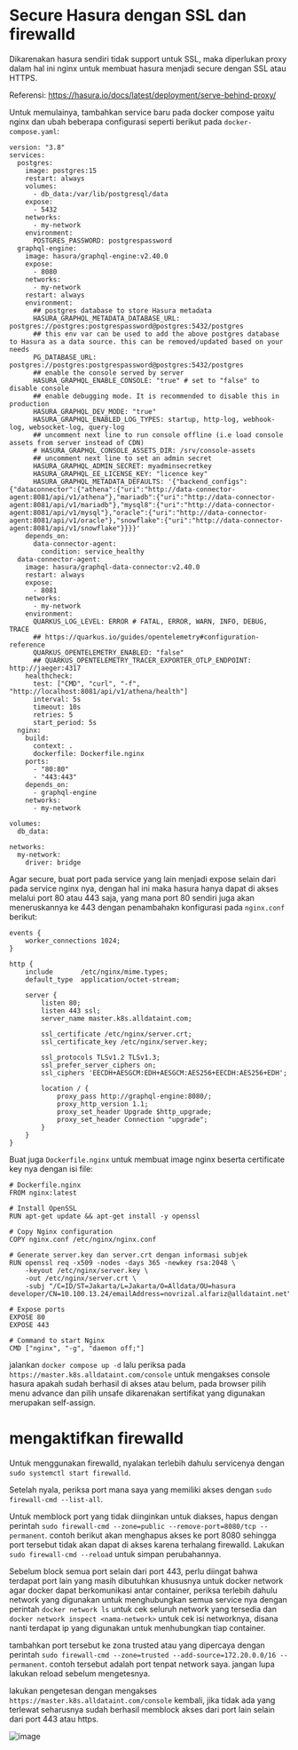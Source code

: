 # Secure Hasura dengan SSL dan firewalld

Dikarenakan hasura sendiri tidak support untuk SSL, maka diperlukan proxy dalam hal ini nginx untuk membuat hasura menjadi secure dengan SSL atau HTTPS.

Referensi: https://hasura.io/docs/latest/deployment/serve-behind-proxy/

Untuk memulainya, tambahkan service baru pada docker compose yaitu nginx dan ubah beberapa configurasi seperti berikut pada `docker-compose.yaml`:
```
version: "3.8"
services:
  postgres:
    image: postgres:15
    restart: always
    volumes:
      - db_data:/var/lib/postgresql/data
    expose:
      - 5432
    networks:
      - my-network
    environment:
      POSTGRES_PASSWORD: postgrespassword
  graphql-engine:
    image: hasura/graphql-engine:v2.40.0
    expose:
      - 8080
    networks:
      - my-network
    restart: always
    environment:
      ## postgres database to store Hasura metadata
      HASURA_GRAPHQL_METADATA_DATABASE_URL: postgres://postgres:postgrespassword@postgres:5432/postgres
      ## this env var can be used to add the above postgres database to Hasura as a data source. this can be removed/updated based on your needs
      PG_DATABASE_URL: postgres://postgres:postgrespassword@postgres:5432/postgres
      ## enable the console served by server
      HASURA_GRAPHQL_ENABLE_CONSOLE: "true" # set to "false" to disable console
      ## enable debugging mode. It is recommended to disable this in production
      HASURA_GRAPHQL_DEV_MODE: "true"
      HASURA_GRAPHQL_ENABLED_LOG_TYPES: startup, http-log, webhook-log, websocket-log, query-log
      ## uncomment next line to run console offline (i.e load console assets from server instead of CDN)
      # HASURA_GRAPHQL_CONSOLE_ASSETS_DIR: /srv/console-assets
      ## uncomment next line to set an admin secret
      HASURA_GRAPHQL_ADMIN_SECRET: myadminsecretkey
      HASURA_GRAPHQL_EE_LICENSE_KEY: "licence key"
      HASURA_GRAPHQL_METADATA_DEFAULTS: '{"backend_configs":{"dataconnector":{"athena":{"uri":"http://data-connector-agent:8081/api/v1/athena"},"mariadb":{"uri":"http://data-connector-agent:8081/api/v1/mariadb"},"mysql8":{"uri":"http://data-connector-agent:8081/api/v1/mysql"},"oracle":{"uri":"http://data-connector-agent:8081/api/v1/oracle"},"snowflake":{"uri":"http://data-connector-agent:8081/api/v1/snowflake"}}}}'
    depends_on:
      data-connector-agent:
        condition: service_healthy
  data-connector-agent:
    image: hasura/graphql-data-connector:v2.40.0
    restart: always
    expose:
      - 8081
    networks:
      - my-network
    environment:
      QUARKUS_LOG_LEVEL: ERROR # FATAL, ERROR, WARN, INFO, DEBUG, TRACE
      ## https://quarkus.io/guides/opentelemetry#configuration-reference
      QUARKUS_OPENTELEMETRY_ENABLED: "false"
      ## QUARKUS_OPENTELEMETRY_TRACER_EXPORTER_OTLP_ENDPOINT: http://jaeger:4317
    healthcheck:
      test: ["CMD", "curl", "-f", "http://localhost:8081/api/v1/athena/health"]
      interval: 5s
      timeout: 10s
      retries: 5
      start_period: 5s
  nginx:
    build:
      context: .
      dockerfile: Dockerfile.nginx
    ports:
      - "80:80"
      - "443:443"
    depends_on:
      - graphql-engine
    networks:
      - my-network

volumes:
  db_data:

networks:
  my-network:
    driver: bridge
```
Agar secure, buat port pada service yang lain menjadi expose selain dari pada service nginx nya, dengan hal ini maka hasura hanya dapat di akses melalui port 80 atau 443 saja, yang mana port 80 sendiri juga akan meneruskannya ke 443 dengan penambahakn konfigurasi pada `nginx.conf` berikut:

```
events {
    worker_connections 1024;
}

http {
    include       /etc/nginx/mime.types;
    default_type  application/octet-stream;

    server {
        listen 80;
        listen 443 ssl;
        server_name master.k8s.alldataint.com;

        ssl_certificate /etc/nginx/server.crt;
        ssl_certificate_key /etc/nginx/server.key;

        ssl_protocols TLSv1.2 TLSv1.3;
        ssl_prefer_server_ciphers on;
        ssl_ciphers 'EECDH+AESGCM:EDH+AESGCM:AES256+EECDH:AES256+EDH';

        location / {
            proxy_pass http://graphql-engine:8080/;
            proxy_http_version 1.1;
            proxy_set_header Upgrade $http_upgrade;
            proxy_set_header Connection "upgrade";
        }
    }
}
```

Buat juga `Dockerfile.nginx` untuk membuat image nginx beserta certificate key nya dengan isi file:

```
# Dockerfile.nginx
FROM nginx:latest

# Install OpenSSL
RUN apt-get update && apt-get install -y openssl

# Copy Nginx configuration
COPY nginx.conf /etc/nginx/nginx.conf

# Generate server.key dan server.crt dengan informasi subjek
RUN openssl req -x509 -nodes -days 365 -newkey rsa:2048 \
    -keyout /etc/nginx/server.key \
    -out /etc/nginx/server.crt \
    -subj "/C=ID/ST=Jakarta/L=Jakarta/O=Alldata/OU=hasura developer/CN=10.100.13.24/emailAddress=novrizal.alfariz@alldataint.net"

# Expose ports
EXPOSE 80
EXPOSE 443

# Command to start Nginx
CMD ["nginx", "-g", "daemon off;"]
```

jalankan `docker compose up -d` lalu periksa pada `https://master.k8s.alldataint.com/console` untuk mengakses console hasura apakah sudah berhasil di akses atau belum, pada browser pilih menu advance dan pilih unsafe dikarenakan sertifikat yang digunakan merupakan self-assign.

# mengaktifkan firewalld

Untuk menggunakan firewalld, nyalakan terlebih dahulu servicenya dengan `sudo systemctl start firewalld`.

Setelah nyala, periksa port mana saya yang memiliki akses dengan `sudo firewall-cmd --list-all`.

Untuk memblock port yang tidak diinginkan untuk diakses, hapus dengan perintah `sudo firewall-cmd --zone=public --remove-port=8080/tcp --permanent`. contoh berikut akan menghapus akses ke port 8080 sehingga port tersebut tidak akan dapat di akses karena terhalang firewalld. Lakukan `sudo firewall-cmd --reload` untuk simpan perubahannya.

Sebelum block semua port selain dari port 443, perlu diingat bahwa terdapat port lain yang masih dibutuhkan khususnya untuk docker network agar docker dapat berkomunikasi antar container, periksa terlebih dahulu network yang digunakan untuk menghubungkan semua service nya dengan perintah `docker network ls` untuk cek seluruh network yang tersedia dan `docker network inspect <nama-network>` untuk cek isi networknya, disana nanti terdapat ip yang digunakan untuk menhubungkan tiap container.

tambahkan port tersebut ke zona trusted atau yang dipercaya dengan perintah `sudo firewall-cmd --zone=trusted --add-source=172.20.0.0/16 --permanent`. contoh tersebut adalah port tenpat network saya. jangan lupa lakukan reload sebelum mengetesnya.

lakukan pengetesan dengan mengakses `https://master.k8s.alldataint.com/console` kembali, jika tidak ada yang terlewat seharusnya sudah berhasil memblock akses dari port lain selain dari port 443 atau https.

![image](https://github.com/ferdyansahalfariz/belajar-hasura/assets/96871156/0a930bab-6315-442b-ad08-31c1db778506)




